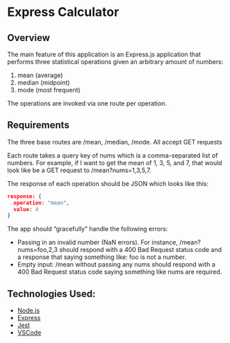 # **Express Calculator**

## **Overview**

The main feature of this application is an Express.js application that performs three statistical operations given an arbitrary amount of numbers:

1. mean (average)
2. median (midpoint)
3. mode (most frequent)

The operations are invoked via one route per operation.

## **Requirements**

The three base routes are /mean, /median, /mode. All accept GET requests

Each route takes a query key of nums which is a comma-separated list of numbers. For example, if I want to get the mean of 1, 3, 5, and 7, that would look like be a GET request to /mean?nums=1,3,5,7.

The response of each operation should be JSON which looks like this:

```json
response: {
  operation: "mean",
  value: 4
}
```

The app should “gracefully” handle the following errors:

- Passing in an invalid number (NaN errors). For instance, /mean?nums=foo,2,3 should respond with a 400 Bad Request status code and a response that saying something like: foo is not a number.
- Empty input: /mean without passing any nums should respond with a 400 Bad Request status code saying something like nums are required.

## Technologies Used:

- [Node.js](https://nodejs.org/en/)
- [Express](https://expressjs.com/en/4x/api.html)
- [Jest](https://jestjs.io)
- [VSCode](https://code.visualstudio.com/docs)
